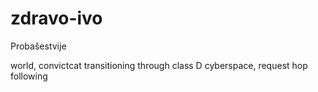 # zdravo-ivo
Probašestvije

world, convictcat transitioning through class D cyberspace, request hop following
